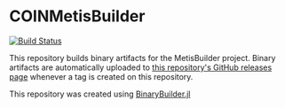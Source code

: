 # COINMetisBuilder

[![Build Status](https://travis-ci.org/juan-pablo-vielma/COINMetisBuilder.svg?branch=master)](https://travis-ci.org/juan-pablo-vielma/COINMetisBuilder)

This repository builds binary artifacts for the MetisBuilder project. Binary artifacts are automatically uploaded to
[this repository's GitHub releases page](https://github.com/juan-pablo-vielma/COINMetisBuilder/releases) whenever a tag is created
on this repository.

This repository was created using [BinaryBuilder.jl](https://github.com/JuliaPackaging/BinaryBuilder.jl)
